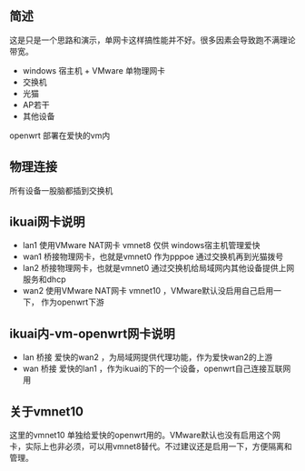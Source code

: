 ##  简述
这是只是一个思路和演示，单网卡这样搞性能并不好。很多因素会导致跑不满理论带宽。    
- windows 宿主机 + VMware  单物理网卡
- 交换机
- 光猫
- AP若干
- 其他设备

openwrt 部署在爱快的vm内
## 物理连接
所有设备一股脑都插到交换机

## ikuai网卡说明
- lan1 使用VMware NAT网卡 vmnet8  仅供 windows宿主机管理爱快     
- wan1 桥接物理网卡，也就是vmnet0  作为pppoe 通过交换机再到光猫拨号    
- lan2 桥接物理网卡，也就是vmnet0   通过交换机给局域网内其他设备提供上网服务和dhcp   
- wan2 使用VMware NAT网卡 vmnet10 ，VMware默认没启用自己启用一下， 作为openwrt下游   

## ikuai内-vm-openwrt网卡说明
- lan 桥接 爱快的wan2 ，为局域网提供代理功能，作为爱快wan2的上游    
- wan 桥接 爱快的lan1 ，作为ikuai的下的一个设备，openwrt自己连接互联网用   

## 关于vmnet10
这里的vmnet10 单独给爱快的openwrt用的。VMware默认也没有启用这个网卡，实际上也非必须，可以用vmnet8替代。不过建议还是启用一下，方便隔离和管理。

